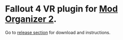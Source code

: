 # Fallout 4 VR plugin for [Mod Organizer 2](https://github.com/LePresidente/modorganizer).

Go to [release section](releases) for download and instructions.
